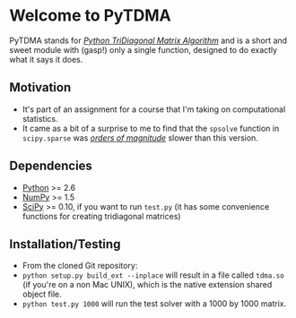 # Welcome to PyTDMA
PyTDMA stands for [*Python TriDiagonal Matrix Algorithm*](http://en.wikipedia.org/wiki/Tridiagonal_matrix_algorithm) and is a short and sweet module with (gasp!) only a single function, designed to do exactly what it says it does.

## Motivation
* It's part of an assignment for a course that I'm taking on computational statistics.
* It came as a bit of a surprise to me to find that the `spsolve` function in `scipy.sparse` was [*orders of magnitude*](http://en.wikipedia.org/wiki/Order_of_magnitude) slower than this version.

## Dependencies
* [Python](http://www.python.org) >= 2.6
* [NumPy](www.scipy.org) >= 1.5
* [SciPy](www.scipy.org) >= 0.10, if you want to run `test.py` (it has some convenience functions for creating tridiagonal matrices)

## Installation/Testing
* From the cloned Git repository: 
* `python setup.py build_ext --inplace` will result in a file called `tdma.so` (if you're on a non Mac UNIX), which is the native extension shared object file.
* `python test.py 1000` will run the test solver with a 1000 by 1000 matrix.

